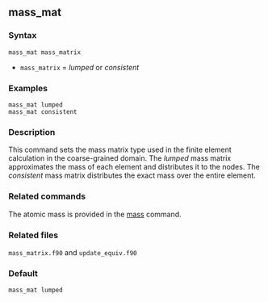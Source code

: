 ## mass_mat

### Syntax

	mass_mat mass_matrix

* `mass_matrix` = _lumped_ or _consistent_

### Examples

	mass_mat lumped
	mass_mat consistent

### Description

This command sets the mass matrix type used in the finite element calculation in the coarse-grained domain. The _lumped_ mass matrix approximates the mass of each element and distributes it to the nodes. The _consistent_ mass matrix distributes the exact mass over the entire element. 

### Related commands

The atomic mass is provided in the [mass](mass.md) command.

### Related files

`mass_matrix.f90` and `update_equiv.f90`

### Default

	mass_mat lumped